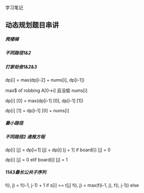 学习笔记

## 动态规划题目串讲

##### 爬楼梯

##### 不同路径1&2

##### 打家劫舍1&2&3

dp[i] = max(dp[i-2] + nums[i], dp[i-1])

max$ of robbing A[0->i] 且没偷 nums[i]

dp[i] [0] = max(dp[i-1] [0], dp[i-1] [1])

dp[i] [1] = dp[i-1] [0] + nums[i]

##### 最小路径

##### 不同路径2 递推方程

dp[i] [j] = dp[i+1] [j] + dp[i] [j + 1] if board[i] [j] = 0

dp[i] [j] = 0                                       elif board[i] [j] = 1

##### 1143最长公共子序列
f(i, j) = f(i-1, j-1) + 1            if s[i] == t[j]
f(i, j) = max(f(i-1, j), f(i, j-1))  else 
